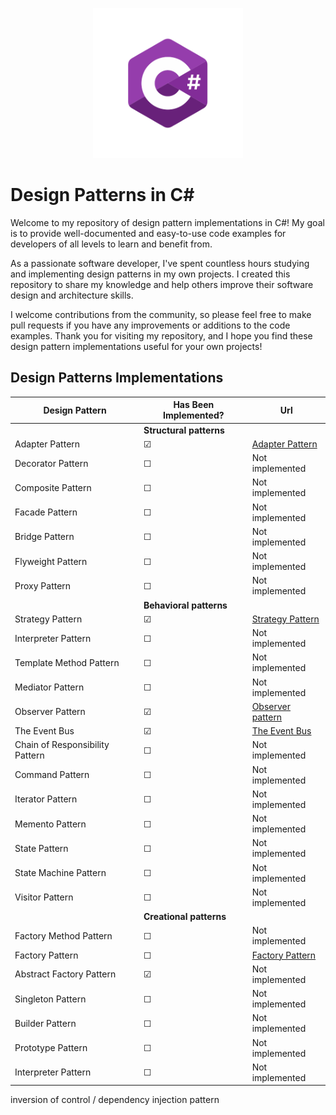 <p align="center">
  <img src="/assets/csharplogo.png" width="240px" height="240px" />
</p>

# Design Patterns in C#

Welcome to my repository of design pattern implementations in C#! My goal is to provide well-documented and easy-to-use code examples for developers of all levels to learn and benefit from.

As a passionate software developer, I've spent countless hours studying and implementing design patterns in my own projects. I created this repository to share my knowledge and help others improve their software design and architecture skills.

I welcome contributions from the community, so please feel free to make pull requests if you have any improvements or additions to the code examples. Thank you for visiting my repository, and I hope you find these design pattern implementations useful for your own projects!

## Design Patterns Implementations
| Design Pattern | Has Been Implemented? | Url    
| ------------------------------- | --------|--|
|                                 | **Structural patterns**  |   | 
| Adapter Pattern                 | &#9745; | [Adapter Pattern](https://github.com/simonsejse/DesignPatterns-In-CSharp/tree/master/Adapter%20Pattern)
| Decorator Pattern               | &#9744; | Not implemented 
| Composite Pattern               | &#9744; | Not implemented
| Facade Pattern                  | &#9744; | Not implemented 
| Bridge Pattern                  | &#9744; | Not implemented 
| Flyweight Pattern               | &#9744; | Not implemented
| Proxy Pattern                   | &#9744; | Not implemented 
|                                 | **Behavioral patterns** |   | 
| Strategy Pattern                | &#9745; | [Strategy Pattern](https://github.com/simonsejse/DesignPatterns-In-CSharp/tree/master/StrategyDesignPattern)
| Interpreter Pattern             | &#9744; | Not implemented 
| Template Method Pattern         | &#9744; | Not implemented
| Mediator Pattern                | &#9744; | Not implemented 
| Observer Pattern                | &#9745; | [Observer pattern](https://github.com/simonsejse/DesignPatterns-In-CSharp/tree/master/Observer%20Pattern)
| The Event Bus                   | &#9745; | [The Event Bus](https://github.com/simonsejse/DesignPatterns-In-CSharp/tree/master/EventBus)
| Chain of Responsibility Pattern | &#9744; | Not implemented 
| Command Pattern                 | &#9744; | Not implemented 
| Iterator Pattern                | &#9744; | Not implemented
| Memento Pattern                 | &#9744; | Not implemented
| State Pattern                   | &#9744; | Not implemented 
| State Machine Pattern           | &#9744; | Not implemented 
| Visitor Pattern                 | &#9744; | Not implemented
|                                 | **Creational patterns** |   | 
| Factory Method Pattern          | &#9744; | Not implemented 
| Factory Pattern                 | &#9744; | [Factory Pattern](https://github.com/simonsejse/DesignPatterns-In-CSharp/tree/master/Factory%20Pattern) 
| Abstract Factory Pattern        | &#9745; | Not implemented 
| Singleton Pattern               | &#9744; | Not implemented 
| Builder Pattern                 | &#9744; | Not implemented 
| Prototype Pattern               | &#9744; | Not implemented 
| Interpreter Pattern             | &#9744; | Not implemented 


inversion of control / dependency injection pattern
